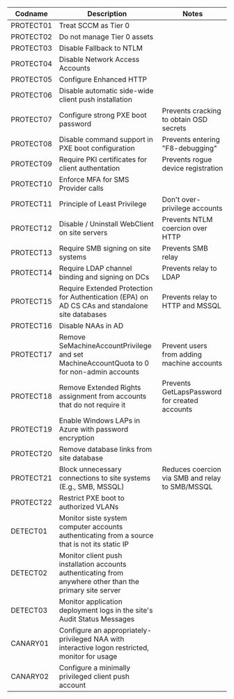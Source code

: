 | Codname | Description | Notes |
|---------|-------------|-------|
| PROTECT01 | Treat SCCM as Tier 0 |
| PROTECT02 | Do not manage Tier 0 assets | 
| PROTECT03 | Disable Fallback to NTLM
| PROTECT04 | Disable Network Access Accounts |
| PROTECT05 | Configure Enhanced HTTP |
| PROTECT06 | Disable automatic side-wide client push installation |
| PROTECT07 | Configure strong PXE boot password | Prevents cracking to obtain OSD secrets |
| PROTECT08 | Disable command support in PXE boot configuration| Prevents entering "F8-debugging" |
| PROTECT09 | Require PKI certificates for client authentation | Prevents rogue device registration
| PROTECT10 | Enforce MFA for SMS Provider calls | 
| PROTECT11 | Principle of Least Privilege | Don't over-privilege accounts
| PROTECT12 | Disable / Uninstall WebClient on site servers  | Prevents NTLM coercion over HTTP |
| PROTECT13 | Require SMB signing on site systems | Prevents SMB relay |
| PROTECT14 | Require LDAP channel binding and signing on DCs | Prevents relay to LDAP
| PROTECT15 | Require Extended Protection for Authentication (EPA) on AD CS CAs and standalone site databases | Prevents relay to HTTP and MSSQL
| PROTECT16 | Disable NAAs in AD |
| PROTECT17 | Remove SeMachineAccountPrivilege and set MachineAccountQuota to 0 for non-admin accounts | Prevent users from adding machine accounts
| PROTECT18 | Remove Extended Rights assignment from accounts that do not require it | Prevents GetLapsPassword for created accounts |
| PROTECT19 | Enable Windows LAPs in Azure with password encryption |
| PROTECT20 | Remove database links from site database |
| PROTECT21 | Block unnecessary connections to site systems (E.g., SMB, MSSQL) | Reduces coercion via SMB and relay to SMB/MSSQL
| PROTECT22 | Restrict PXE boot to authorized VLANs
| DETECT01 | Monitor siste system computer accounts authenticating from a source that is not its static IP |
| DETECT02 | Monitor client push installation accounts authenticating from anywhere other than the primary site server |
| DETECT03 | Monitor application deployment logs  in the site's Audit Status Messages |
| CANARY01 | Configure an appropriately-privileged NAA with interactive logon restricted, monitor for usage |
| CANARY02 | Configure a minimally privileged client push account
